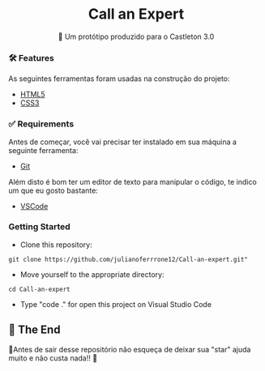 <h1 align="center">
    Call an Expert
</h1>
<p align="center">🚀 Um protótipo produzido para o Castleton 3.0</p>

### 🛠 Features

As seguintes ferramentas foram usadas na construção do projeto:

- [HTML5](https://developer.mozilla.org/pt-BR/docs/Web/Guide/HTML/HTML5)
- [CSS3](https://developer.mozilla.org/pt-BR/docs/Web/CSS)

### ✅ Requirements

Antes de começar, você vai precisar ter instalado em sua máquina a seguinte ferramenta:<br />
- [Git](https://git-scm.com)<br />

Além disto é bom ter um editor de texto para manipular o código, te indico um que eu gosto bastante:<br />
- [VSCode](https://code.visualstudio.com/)

### Getting Started

- Clone this repository: 
```shell script
git clone https://github.com/julianoferrrone12/Call-an-expert.git"
```
- Move yourself to the appropriate directory: 
```shell script
cd Call-an-expert
```
- Type "code ." for open this project on Visual Studio Code

## 🚩 The End

🌟Antes de sair desse repositório não esqueça de deixar sua "star" ajuda muito e não custa nada!! 🌟



